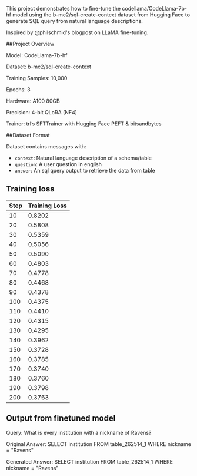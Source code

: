 This project demonstrates how to fine-tune the codellama/CodeLlama-7b-hf model using the b-mc2/sql-create-context dataset from Hugging Face to generate SQL query from natural language descriptions.

Inspired by @philschmid's blogpost on LLaMA fine-tuning.

##Project Overview

Model: CodeLlama-7b-hf

Dataset: b-mc2/sql-create-context

Training Samples: 10,000

Epochs: 3

Hardware: A100 80GB

Precision: 4-bit QLoRA (NF4)

Trainer: trl’s SFTTrainer with Hugging Face PEFT & bitsandbytes

##Dataset Format

Dataset contains messages with:
- `context`: Natural language description of a schema/table
- `question`: A user question in english
- `answer`: An sql query output to retrieve the data from table

## Training loss

| Step | Training Loss |
|------|----------------|
| 10   | 0.8202         |
| 20   | 0.5808         |
| 30   | 0.5359         |
| 40   | 0.5056         |
| 50   | 0.5090         |
| 60   | 0.4803         |
| 70   | 0.4778         |
| 80   | 0.4468         |
| 90   | 0.4378         |
| 100  | 0.4375         |
| 110  | 0.4410         |
| 120  | 0.4315         |
| 130  | 0.4295         |
| 140  | 0.3962         |
| 150  | 0.3728         |
| 160  | 0.3785         |
| 170  | 0.3740         |
| 180  | 0.3760         |
| 190  | 0.3798         |
| 200  | 0.3763         |

## Output from finetuned model
Query:
What is every institution with a nickname of Ravens?

Original Answer:
SELECT institution FROM table_262514_1 WHERE nickname = "Ravens"

Generated Answer:
SELECT institution FROM table_262514_1 WHERE nickname = "Ravens"
